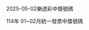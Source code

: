 
2025-05-02樂透彩中獎號碼

                                
114年 01~02月統一發票中獎號碼
                             